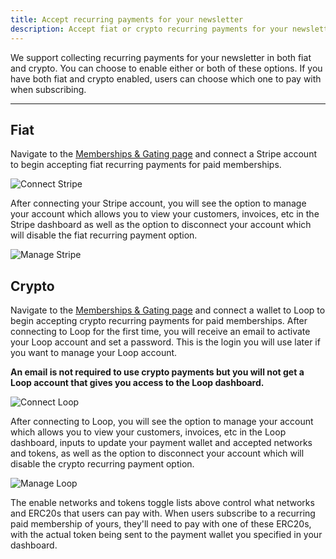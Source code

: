 ```yaml
---
title: Accept recurring payments for your newsletter
description: Accept fiat or crypto recurring payments for your newsletter.
---
```


We support collecting recurring payments for your newsletter in both fiat and crypto. You can choose to enable either or both of these options. If you have both fiat and crypto enabled, users can choose which one to pay with when subscribing.

---

## Fiat

Navigate to the [Memberships & Gating page](https://paragraph.xyz/settings/publication/memberships-token-gating) and connect a Stripe account to begin accepting fiat recurring payments for paid memberships.

![Connect Stripe](/img/stripe-connect.png)

After connecting your Stripe account, you will see the option to manage your account which allows you to view your customers, invoices, etc in the Stripe dashboard as well as the option to disconnect your account which will disable the fiat recurring payment option.

![Manage Stripe](/img/stripe-manage.png)

## Crypto

Navigate to the [Memberships & Gating page](https://paragraph.xyz/settings/publication/memberships-token-gating) and connect a wallet to Loop to begin accepting crypto recurring payments for paid memberships. After connecting to Loop for the first time, you will receive an email to activate your Loop account and set a password. This is the login you will use later if you want to manage your Loop account.

**An email is not required to use crypto payments but you will not get a Loop account that gives you access to the Loop dashboard.**

![Connect Loop](/img/loop-connect.png)

After connecting to Loop, you will see the option to manage your account which allows you to view your customers, invoices, etc in the Loop dashboard, inputs to update your payment wallet and accepted networks and tokens, as well as the option to disconnect your account which will disable the crypto recurring payment option.

![Manage Loop](/img/loop-manage.png)

The enable networks and tokens toggle lists above control what networks and ERC20s that users can pay with. When users subscribe to a recurring paid membership of yours, they'll need to pay with one of these ERC20s, with the actual token being sent to the payment wallet you specified in your dashboard.
